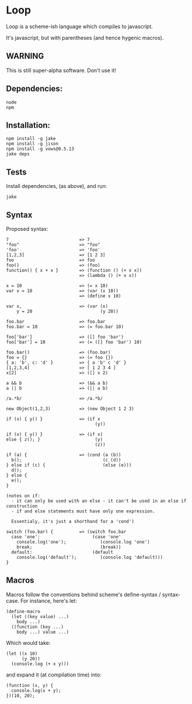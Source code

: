 # Loop

Loop is a scheme-ish language which compiles to javascript.

It's javascript, but with parentheses (and hence hygenic macros).

## WARNING

This is still super-alpha software.  Don't use it!

## Dependencies:

    node
    npm

## Installation:

    npm install -g jake
    npm install -g jison
    npm install -g vows@0.5.13
    jake deps

## Tests

Install dependencies, (as above), and run:

    jake

## Syntax

Proposed syntax:

    7                           => 7
    "foo"                       => "foo"
    'foo'                       => 'foo'
    [1,2,3]                     => [1 2 3]
    foo                         => foo
    foo()                       => (foo)
    function() { x + x }        => (function () (+ x x))
                                => (lambda () (+ x x))

    x = 10                      => (= x 10)
    var x = 10                  => (var (x 10))
                                => (define x 10)

    var x,                      => (var (x)
        y = 20                          (y 20))

    foo.bar                     => foo.bar
    foo.bar = 10                => (= foo.bar 10)

    foo['bar']                  => ([] foo 'bar')
    foo['bar'] = 10             => (= ([] foo 'bar') 10)

    foo.bar()                   => (foo.bar)
    foo = {}                    => (= foo {})
    { a: 'b', c: 'd' }          => { a 'b' c 'd' }
    [1,2,3,4]                   => [ 1 2 3 4 ]
    x[2]                        => ([] x 2)

    a && b                      => (&& a b)
    a || b                      => (|| a b)

    /a.*b/                      => /a.*b/

    new Object(1,2,3)           => (new Object 1 2 3)

    if (x) { y() }              => (if x
                                      (y))

    if (x) { y() }              => (if x)
    else { z(); }                     (y)
                                      (z))

    if (a) {                    => (cond (a (b))
      b();                               (c (d))
    } else if (c) {                      (else (e)))
      d();
    } else {
      e();
    }

    (notes on if:
      - it can only be used with an else - it can't be used in an else if construction
      - if and else statements must have only one expression.

      Essentialy, it's just a shorthand for a 'cond')

    switch (foo.bar) {          => (switch foo.bar
      case 'one':                    (case 'one'
        console.log('one');             (console.log 'one')
        break;                          (break))
      default:                       (default
        console.log('default');         (console.log 'default)))
    }

## Macros

Macros follow the conventions behind scheme's define-syntax / syntax-case.  For instance, here's let:

    (define-macro
      (let ((key value) ...)
        body ...)
      ((function (key ...)
        body ...) value ...)

Which would take:

    (let ((x 10)
          (y 20))
      (console.log (+ x y)))

and expand it (at compilation time) into:

    (function (x, y) {
      console.log(x + y);
    })(10, 20);
